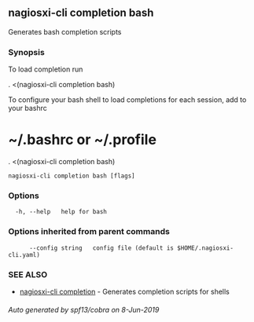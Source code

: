 ## nagiosxi-cli completion bash

Generates bash completion scripts

### Synopsis

To load completion run

. <(nagiosxi-cli completion bash)

To configure your bash shell to load completions for each session, add to your bashrc

# ~/.bashrc or ~/.profile
. <(nagiosxi-cli completion bash)


```
nagiosxi-cli completion bash [flags]
```

### Options

```
  -h, --help   help for bash
```

### Options inherited from parent commands

```
      --config string   config file (default is $HOME/.nagiosxi-cli.yaml)
```

### SEE ALSO

* [nagiosxi-cli completion](nagiosxi-cli_completion.md)	 - Generates completion scripts for shells

###### Auto generated by spf13/cobra on 8-Jun-2019
